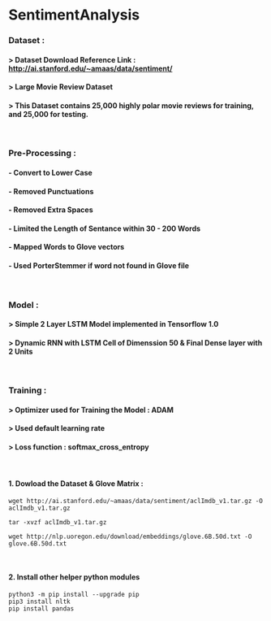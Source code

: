 # SentimentAnalysis

### Dataset : 
#### > Dataset Download Reference Link : http://ai.stanford.edu/~amaas/data/sentiment/
#### > Large Movie Review Dataset
#### > This Dataset contains 25,000 highly polar movie reviews for training, and 25,000 for testing.

<br> 

### Pre-Processing : 
#### - Convert to Lower Case
#### - Removed Punctuations  
#### - Removed Extra Spaces 
#### - Limited the Length of Sentance within 30 - 200 Words
#### - Mapped Words to Glove vectors
#### - Used PorterStemmer if word not found in Glove file 

<br> 

### Model : 
#### > Simple 2 Layer LSTM Model implemented in Tensorflow 1.0 
#### > Dynamic RNN with LSTM Cell of Dimenssion 50 & Final Dense layer with 2 Units 

<br>

### Training : 
#### > Optimizer used for Training the Model : ADAM 
#### > Used default learning rate 
#### > Loss function : softmax_cross_entropy 

<br>

#### 1. Dowload the Dataset & Glove Matrix :
```
wget http://ai.stanford.edu/~amaas/data/sentiment/aclImdb_v1.tar.gz -O aclImdb_v1.tar.gz
```

```
tar -xvzf aclImdb_v1.tar.gz
```

```
wget http://nlp.uoregon.edu/download/embeddings/glove.6B.50d.txt -O glove.6B.50d.txt
```
<br>

####  2. Install other helper python modules

```
python3 -m pip install --upgrade pip 
pip3 install nltk
pip install pandas
```

